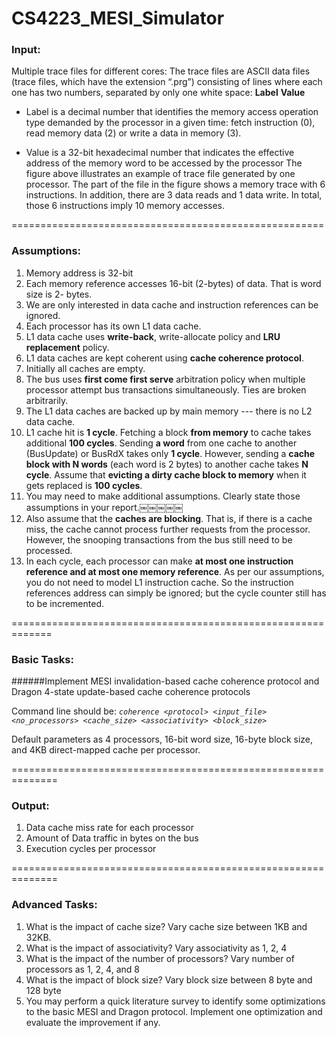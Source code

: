 # CS4223_MESI_Simulator

### Input:
Multiple trace files for different cores:
The trace files are ASCII data files (trace files, which have the extension “.prg”) consisting of lines where each one has two numbers, separated by only one white space: **Label** **Value**

- Label is a decimal number that identifies the memory access operation type demanded by the processor in a given time: fetch instruction (0), read memory data (2) or write a data in memory (3).

- Value is a 32-bit hexadecimal number that indicates the effective address of the memory word to be accessed by the processor
The figure above illustrates an example of trace file generated by one processor. The part of the file in the figure shows a memory trace with 6 instructions. In addition, there are 3 data reads and 1 data write. In total, those 6 instructions imply 10 memory accesses.


======================================================

### Assumptions:

1. Memory address is 32-bit
2. Each memory reference accesses 16-bit (2-bytes) of data. That is word size is 2- bytes.
3. We are only interested in data cache and instruction references can be ignored.
4. Each processor has its own L1 data cache.
5. L1 data cache uses **write-back**, write-allocate policy and **LRU replacement** policy. 
6. L1 data caches are kept coherent using **cache coherence protocol**.
7. Initially all caches are empty.
8. The bus uses **first come first serve** arbitration policy when multiple processor attempt bus transactions simultaneously. Ties are broken arbitrarily.
9. The L1 data caches are backed up by main memory --- there is no L2 data cache.
10. L1 cache hit is **1 cycle**. Fetching a block **from memory** to cache takes additional **100 cycles**. Sending **a word** from one cache to another (BusUpdate) or BusRdX takes only **1 cycle**. However, sending a **cache block with N words** (each word is 2 bytes) to another cache takes **N cycle**. Assume that **evicting a dirty cache block to memory** when it gets replaced is **100 cycles**.
11. You may need to make additional assumptions. Clearly state those assumptions in your report.￼￼￼￼￼
12. Also assume that the **caches are blocking**. That is, if there is a cache miss, the cache cannot process further requests from the processor. However, the snooping transactions from the bus still need to be processed.
13. In each cycle, each processor can make **at most one instruction reference and at most one memory reference**. As per our assumptions, you do not need to model L1 instruction cache. So the instruction references address can simply be ignored; but the cycle counter still has to be incremented.

=============================================================

### Basic Tasks:
######Implement MESI invalidation-based cache coherence protocol and Dragon 4-state update-based cache coherence protocols

Command line should be:
*`coherence <protocol> <input_file> <no_processors> <cache_size> <associativity> <block_size>`*

Default parameters as 4 processors, 16-bit word size, 16-byte block size, and 4KB direct-mapped cache per processor.

==============================================================

### Output:

1. Data cache miss rate for each processor
2. Amount of Data traffic in bytes on the bus 
3. Execution cycles per processor

==============================================================

### Advanced Tasks:

1. What is the impact of cache size? Vary cache size between 1KB and 32KB.
2. What is the impact of associativity? Vary associativity as 1, 2, 4
3. What is the impact of the number of processors? Vary number of processors as 1, 2, 4, and 8
4. What is the impact of block size? Vary block size between 8 byte and 128 byte
5. You may perform a quick literature survey to identify some optimizations to the basic MESI and Dragon protocol. Implement one optimization and evaluate the improvement if any.
